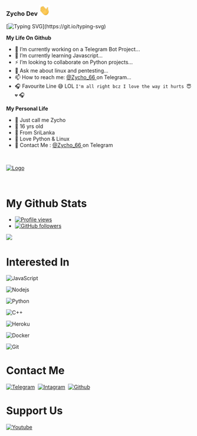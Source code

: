 ### Zycho Dev <img src="https://raw.githubusercontent.com/ABSphreak/ABSphreak/master/gifs/Hi.gif" width="30px">

 [![Typing SVG](https://readme-typing-svg.herokuapp.com?color=E62A11&lines=-%3E+Zycho+Developer;-%3E+Team+Zyntax+Official;)](https://git.io/typing-svg)

**My Life On Github**

- 🔭 I’m currently working on a Telegram Bot Project...
- 🌱 I’m currently learning Javascript...
- ⚡ I’m looking to collaborate on Python projects...
- 💬 Ask me about linux and pentesting...
- 📫 How to reach me: <a href="https://t.me/Zycho_66"> @Zycho_66 </a> on Telegram...
- 🎧 Favourite Line 😅 LOL   ``` I'm all right bcz I love the way it hurts 😇💔 ```  🎧

**My Personal Life**

- 📌 Just call me Zycho
- 📌 16 yrs old
- 📌 From SriLanka 
- 📌 Love Python & Linux
- 📌 Contact Me : <a href="https://t.me/Zycho_66"> @Zycho_66 </a> on Telegram

<br>

[![Logo](https://telegra.ph/file/8518c981780d27f111e19.jpg)](https://t.me/Zycho_66)

<br>

# My Github Stats

- [![Profile views](https://gpvc.arturio.dev/Zycho-Dev-66)](https://github.com/Zycho-Dev-66)
- [![GitHub followers](https://img.shields.io/github/followers/Zycho-Dev-66.svg?style=social&label=Follow&maxAge=2592000)](https://github.com/Zycho-Dev-66?tab=followers)

<div align="left"><img src="https://github-readme-stats.vercel.app/api?username=Zycho-Dev-66&theme=tokyonight&include_all_commits=true&count_private=true&show_icons=false&hide_title=true&hide_border=true" /></div>

# Interested In
 
 ​![​JavaScript​](https://img.shields.io/badge/-JavaScript-black?style=flat-square&logo=javascript) 
  
 ​![​Nodejs​](https://img.shields.io/badge/-Nodejs-black?style=flat-square&logo=Node.js) 
 
 ​![​Python​](https://img.shields.io/badge/-Python-black?style=flat-square&logo=Python) 
 
 ​![​C++​](https://img.shields.io/badge/-C++-00599C?style=flat-square&logo=c) 
 
 ​![​Heroku​](https://img.shields.io/badge/-Heroku-430098?style=flat-square&logo=heroku) 
 
 ​![​Docker​](https://img.shields.io/badge/-Docker-black?style=flat-square&logo=docker) 

 ​![​Git​](https://img.shields.io/badge/-Git-black?style=flat-square&logo=git)

# Contact Me

[![Telegram](https://img.shields.io/badge/Zycho%20Dev-003245?style=flat&labelColor=224242&logoColor=white&for-the-badge&logo=telegram)](https://t.me/Zycho_66)&nbsp;
[![Intagram](https://img.shields.io/badge/Zycho%20Dev-4d267a?style=style=flat&labelColor=224242&logoColor=white&for-the-badge&logo=instagram)](https://instagram.com/zycho_66)&nbsp;
[![Github](https://img.shields.io/badge/Zycho%20Dev-000000?style=style=flat&labelColor=224242&logoColor=white&for-the-badge&logo=github)](https://github.com/Zycho-Dev-66)&nbsp;

# Support Us

[![Youtube](https://img.shields.io/badge/Zyntax%20YouTube-E6190D?style=flat&labelColor=224242&logoColor=white&for-the-badge&logo=youtube)](https://www.youtube.com/channel/UCKgIYBkFM4J_bWClY7XXVpA)
